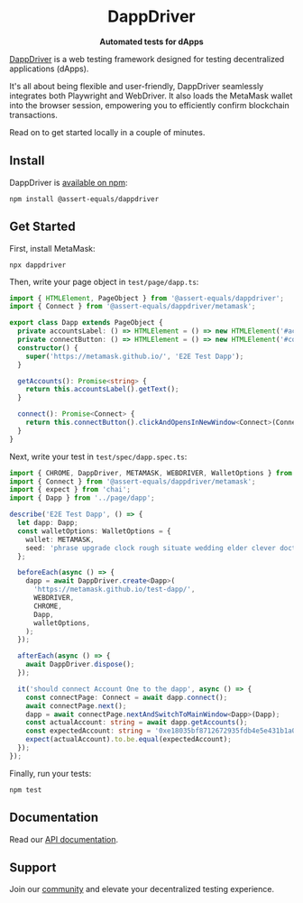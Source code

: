<h1 align="center">
  DappDriver
</h1>
<p align="center">
  <b>Automated tests for dApps</b>
</p>

[DappDriver](https://github.com/assert-equals/dappdriver) is a web testing framework designed for testing decentralized applications (dApps).

It's all about being flexible and user-friendly, DappDriver seamlessly integrates both Playwright and WebDriver. It also loads the MetaMask wallet into the browser session, empowering you to efficiently confirm blockchain transactions.

Read on to get started locally in a couple of minutes.

## Install

DappDriver is [available on npm](https://www.npmjs.com/package/@assert-equals/dappdriver):

```shell
npm install @assert-equals/dappdriver
```

## Get Started

First, install MetaMask:

```shell
npx dappdriver
```

Then, write your page object in `test/page/dapp.ts`:

```ts
import { HTMLElement, PageObject } from '@assert-equals/dappdriver';
import { Connect } from '@assert-equals/dappdriver/metamask';

export class Dapp extends PageObject {
  private accountsLabel: () => HTMLElement = () => new HTMLElement('#accounts');
  private connectButton: () => HTMLElement = () => new HTMLElement('#connectButton');
  constructor() {
    super('https://metamask.github.io/', 'E2E Test Dapp');
  }

  getAccounts(): Promise<string> {
    return this.accountsLabel().getText();
  }

  connect(): Promise<Connect> {
    return this.connectButton().clickAndOpensInNewWindow<Connect>(Connect);
  }
}
```

Next, write your test in `test/spec/dapp.spec.ts`:

```ts
import { CHROME, DappDriver, METAMASK, WEBDRIVER, WalletOptions } from '@assert-equals/dappdriver';
import { Connect } from '@assert-equals/dappdriver/metamask';
import { expect } from 'chai';
import { Dapp } from '../page/dapp';

describe('E2E Test Dapp', () => {
  let dapp: Dapp;
  const walletOptions: WalletOptions = {
    wallet: METAMASK,
    seed: 'phrase upgrade clock rough situate wedding elder clever doctor stamp excess tent',
  };

  beforeEach(async () => {
    dapp = await DappDriver.create<Dapp>(
      'https://metamask.github.io/test-dapp/',
      WEBDRIVER,
      CHROME,
      Dapp,
      walletOptions,
    );
  });

  afterEach(async () => {
    await DappDriver.dispose();
  });

  it('should connect Account One to the dapp', async () => {
    const connectPage: Connect = await dapp.connect();
    await connectPage.next();
    dapp = await connectPage.nextAndSwitchToMainWindow<Dapp>(Dapp);
    const actualAccount: string = await dapp.getAccounts();
    const expectedAccount: string = '0xe18035bf8712672935fdb4e5e431b1a0183d2dfc';
    expect(actualAccount).to.be.equal(expectedAccount);
  });
});
```

Finally, run your tests:

```shell
npm test
```

## Documentation

Read our [API documentation](https://assert-equals.github.io/DappDriver/).

## Support

Join our [community](https://github.com/assert-equals/DappDriver/discussions) and elevate your decentralized testing experience.
